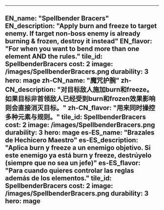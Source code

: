 ---

EN_name: "Spellbender Bracers"
EN_description: "Apply burn and freeze to target enemy.  If target non-boss enemy is already burning & frozen, destroy it instead"
EN_flavor: "For when you want to bend more than one element AND the rules."
tile_id: SpellbenderBracers
cost: 2
image: /images/SpellbenderBracers.png
durability: 3
hero: mage
zh-CN_name: "魔咒护腕"
zh-CN_description: "对目标敌人施加burn和freeze。如果目标非首领敌人已经受到burn和frozen效果影响则会直接消灭目标。"
zh-CN_flavor: "用来同时操控多种元素与规则。"
tile_id: SpellbenderBracers
cost: 2
image: /images/SpellbenderBracers.png
durability: 3
hero: mage
es-ES_name: "Brazales de Hechicero Maestro"
es-ES_description: "Aplica burn y freeze a un enemigo objetivo.  Si este enemigo ya está burn y freeze, destrúyelo (siempre que no sea un jefe)"
es-ES_flavor: "Para cuando quieres controlar las reglas además de los elementos."
tile_id: SpellbenderBracers
cost: 2
image: /images/SpellbenderBracers.png
durability: 3
hero: mage
---